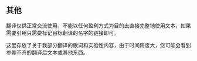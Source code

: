 ## 其他

<p class="warn">
    翻译仅供正常交流使用，不能以任何盈利方式为目的去直接完整地使用文本，如果需要引用只需要标记目标翻译的名字的链接即可。
</p>

<p class="tip">
    这里存放了关于我部分翻译的歌词和实验性内容，由于时间跨度大，您可能会看到参差不齐的翻译后文本或其他东西。
</p>